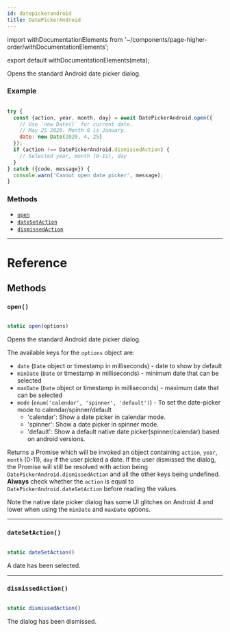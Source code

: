```yaml
---
id: datepickerandroid
title: DatePickerAndroid
---
```


import withDocumentationElements from '~/components/page-higher-order/withDocumentationElements';

export default withDocumentationElements(meta);

Opens the standard Android date picker dialog.

### Example


```javascript

try {
  const {action, year, month, day} = await DatePickerAndroid.open({
    // Use `new Date()` for current date.
    // May 25 2020. Month 0 is January.
    date: new Date(2020, 4, 25)
  });
  if (action !== DatePickerAndroid.dismissedAction) {
    // Selected year, month (0-11), day
  }
} catch ({code, message}) {
  console.warn('Cannot open date picker', message);
}

```


### Methods

* [`open`](../datepickerandroid/#open)
* [`dateSetAction`](../datepickerandroid/#datesetaction)
* [`dismissedAction`](../datepickerandroid/#dismissedaction)

---

# Reference

## Methods

### `open()`


```javascript

static open(options)

```


Opens the standard Android date picker dialog.

The available keys for the `options` object are:

* `date` (`Date` object or timestamp in milliseconds) - date to show by default
* `minDate` (`Date` or timestamp in milliseconds) - minimum date that can be selected
* `maxDate` (`Date` object or timestamp in milliseconds) - maximum date that can be selected
* `mode` (`enum('calendar', 'spinner', 'default')`) - To set the date-picker mode to calendar/spinner/default
  * 'calendar': Show a date picker in calendar mode.
  * 'spinner': Show a date picker in spinner mode.
  * 'default': Show a default native date picker(spinner/calendar) based on android versions.

Returns a Promise which will be invoked an object containing `action`, `year`, `month` (0-11), `day` if the user picked a date. If the user dismissed the dialog, the Promise will still be resolved with action being `DatePickerAndroid.dismissedAction` and all the other keys being undefined. **Always** check whether the `action` is equal to `DatePickerAndroid.dateSetAction` before reading the values.

Note the native date picker dialog has some UI glitches on Android 4 and lower when using the `minDate` and `maxDate` options.

---

### `dateSetAction()`


```javascript

static dateSetAction()

```


A date has been selected.

---

### `dismissedAction()`


```javascript

static dismissedAction()

```


The dialog has been dismissed.

